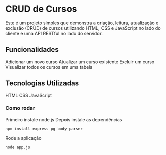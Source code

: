 # CRUD de Cursos
Este é um projeto simples que demonstra a criação, leitura, atualização e exclusão (CRUD) de cursos utilizando HTML, CSS e JavaScript no lado do cliente e uma API RESTful no lado do servidor.

## Funcionalidades
Adicionar um novo curso
Atualizar um curso existente
Excluir um curso
Visualizar todos os cursos em uma tabela

## Tecnologias Utilizadas
HTML
CSS
JavaScript

### Como rodar
Primeiro instale node.js
Depois instale as dependências
```
npm install express pg body-parser
```
Rode a aplicação
```
node app.js           
```
